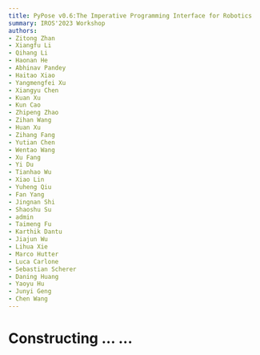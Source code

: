 ```yaml
---
title: PyPose v0.6:The Imperative Programming Interface for Robotics
summary: IROS'2023 Workshop 
authors: 
- Zitong Zhan
- Xiangfu Li
- Qihang Li
- Haonan He
- Abhinav Pandey
- Haitao Xiao
- Yangmengfei Xu
- Xiangyu Chen
- Kuan Xu
- Kun Cao
- Zhipeng Zhao
- Zihan Wang
- Huan Xu
- Zihang Fang
- Yutian Chen
- Wentao Wang
- Xu Fang
- Yi Du
- Tianhao Wu
- Xiao Lin
- Yuheng Qiu
- Fan Yang
- Jingnan Shi
- Shaoshu Su
- admin
- Taimeng Fu
- Karthik Dantu
- Jiajun Wu
- Lihua Xie
- Marco Hutter
- Luca Carlone
- Sebastian Scherer
- Daning Huang
- Yaoyu Hu
- Junyi Geng
- Chen Wang
---
```


# Constructing ... ...